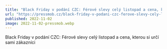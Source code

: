 ```yaml
---
title: "Black Friday v podání CZC: Férové slevy celý listopad a cena, kterou si určí sami zákazníci - PressMob"
url: "https://pressmob.cz/black-friday-v-podani-czc-ferove-slevy-cely-listopad-a-cena-kterou-si-urci-sami-zakaznici/"
published: 2022-11-02
image: 2022-11-02-pressmob.webp
---
```


Black Friday v podání CZC: Férové slevy celý listopad a cena, kterou si určí sami zákazníci
